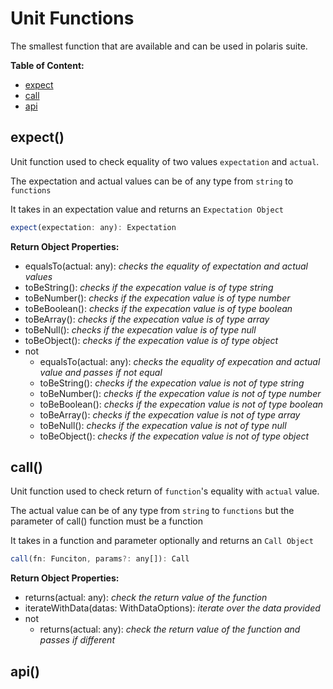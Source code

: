 # Unit Functions

The smallest function that are available and can be used in polaris suite.

__Table of Content:__

- [expect](#expect)
- [call](#call)
- [api](#api)

## expect()

Unit function used to check equality of two values `expectation` and `actual`.

The expectation and actual values can be of any type from `string` to `functions`

It takes in an expectation value and returns an `Expectation Object`

```js
expect(expectation: any): Expectation
```

__Return Object Properties:__
- equalsTo(actual: any): _checks the equality of expectation and actual values_
- toBeString(): _checks if the expecation value is of type string_
- toBeNumber(): _checks if the expecation value is of type number_
- toBeBoolean(): _checks if the expecation value is of type boolean_
- toBeArray(): _checks if the expecation value is of type array_
- toBeNull(): _checks if the expecation value is of type null_
- toBeObject(): _checks if the expecation value is of type object_
- not
    - equalsTo(actual: any): _checks the equality of expecation and actual value and passes if not equal_
    - toBeString(): _checks if the expecation value is not of type string_
    - toBeNumber(): _checks if the expecation value is not of type number_
    - toBeBoolean(): _checks if the expecation value is not of type boolean_
    - toBeArray(): _checks if the expecation value is not of type array_
    - toBeNull(): _checks if the expecation value is not of type null_
    - toBeObject(): _checks if the expecation value is not of type object_

## call()

Unit function used to check return of `function`'s equality with `actual` value.

The actual value can be of any type from `string` to `functions` but the parameter of call() function must be a function

It takes in a function and parameter optionally and returns an `Call Object`

```js
call(fn: Funciton, params?: any[]): Call
```

__Return Object Properties:__
- returns(actual: any): _check the return value of the function_
- iterateWithData(datas: WithDataOptions): _iterate over the data provided_
- not
    - returns(actual: any): _check the return value of the function and passes if different_


## api()